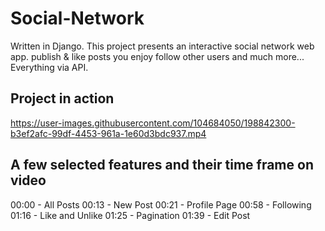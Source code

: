 # Social-Network
Written in Django. 
This project presents an interactive social network web app.
  publish &amp; like posts you enjoy
  follow other users 
  and much more... 
Everything via API.


## Project in action
https://user-images.githubusercontent.com/104684050/198842300-b3ef2afc-99df-4453-961a-1e60d3bdc937.mp4


## A few selected features and their time frame on video
00:00 - All Posts
00:13 - New Post
00:21 - Profile Page
00:58 - Following
01:16 - Like and Unlike
01:25 - Pagination
01:39 - Edit Post

